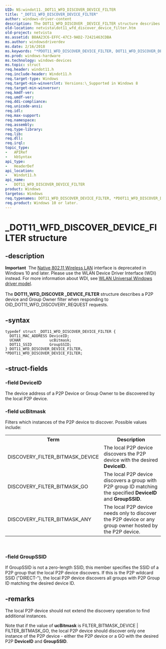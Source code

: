 ```yaml
---
UID: NS:windot11._DOT11_WFD_DISCOVER_DEVICE_FILTER
title: "_DOT11_WFD_DISCOVER_DEVICE_FILTER"
author: windows-driver-content
description: The DOT11_WFD_DISCOVER _DEVICE_FILTER structure describes a P2P device and Group Owner filter when responding to OID_DOT11_WFD_DISCOVERY_REQUEST requests.
old-location: netvista\dot11_wfd_discover_device_filter.htm
old-project: netvista
ms.assetid: B8AA23C6-EFFC-47C3-9AD2-72421463CDBA
ms.author: windowsdriverdev
ms.date: 2/16/2018
ms.keywords: "*PDOT11_WFD_DISCOVER_DEVICE_FILTER, DOT11_WFD_DISCOVER_DEVICE_FILTER, DOT11_WFD_DISCOVER_DEVICE_FILTER structure [Network Drivers Starting with Windows Vista], PDOT11_WFD_DISCOVER_DEVICE_FILTER, PDOT11_WFD_DISCOVER_DEVICE_FILTER structure pointer [Network Drivers Starting with Windows Vista], _DOT11_WFD_DISCOVER_DEVICE_FILTER, netvista.dot11_wfd_discover_device_filter, windot11/DOT11_WFD_DISCOVER_DEVICE_FILTER, windot11/PDOT11_WFD_DISCOVER_DEVICE_FILTER"
ms.prod: windows-hardware
ms.technology: windows-devices
ms.topic: struct
req.header: windot11.h
req.include-header: Windot11.h
req.target-type: Windows
req.target-min-winverclnt: Versions:\_Supported in Windows 8
req.target-min-winversvr: 
req.kmdf-ver: 
req.umdf-ver: 
req.ddi-compliance: 
req.unicode-ansi: 
req.idl: 
req.max-support: 
req.namespace: 
req.assembly: 
req.type-library: 
req.lib: 
req.dll: 
req.irql: 
topic_type:
-	APIRef
-	kbSyntax
api_type:
-	HeaderDef
api_location:
-	Windot11.h
api_name:
-	DOT11_WFD_DISCOVER_DEVICE_FILTER
product: Windows
targetos: Windows
req.typenames: DOT11_WFD_DISCOVER_DEVICE_FILTER, *PDOT11_WFD_DISCOVER_DEVICE_FILTER
req.product: Windows 10 or later.
---
```


# _DOT11_WFD_DISCOVER_DEVICE_FILTER structure


## -description


<div class="alert"><b>Important</b>  The <a href="https://msdn.microsoft.com/library/windows/hardware/ff560689">Native 802.11 Wireless LAN</a> interface is deprecated in Windows 10 and later. Please use the WLAN Device Driver Interface (WDI) instead. For more information about WDI, see <a href="https://msdn.microsoft.com/6EF92E34-7BC9-465E-B05D-2BCB29165A18">WLAN Universal Windows driver model</a>.</div><div> </div>The <b>DOT11_WFD_DISCOVER _DEVICE_FILTER</b> structure describes a P2P device and Group Owner filter when responding to OID_DOT11_WFD_DISCOVERY_REQUEST requests.


## -syntax


````
typedef struct _DOT11_WFD_DISCOVER_DEVICE_FILTER {
  DOT11_MAC_ADDRESS DeviceID;
  UCHAR             ucBitmask;
  DOT11_SSID        GroupSSID;
} DOT11_WFD_DISCOVER_DEVICE_FILTER, *PDOT11_WFD_DISCOVER_DEVICE_FILTER;
````


## -struct-fields




### -field DeviceID

The device address of a P2P Device or Group Owner to be discovered by the local P2P device.


### -field ucBitmask

Filters which instances of the P2P device to discover. Possible values include:



<table>
<tr>
<th>Term</th>
<th>Description</th>
</tr>
<tr>
<td width="40%">
<a id="DISCOVERY_FILTER_BITMASK_DEVICE"></a><a id="discovery_filter_bitmask_device"></a>DISCOVERY_FILTER_BITMASK_DEVICE

</td>
<td width="60%">
The local P2P device discovers the P2P device with the desired <b>DeviceID</b>.

</td>
</tr>
<tr>
<td width="40%">
<a id="_DISCOVERY_FILTER_BITMASK_GO"></a><a id="_discovery_filter_bitmask_go"></a> DISCOVERY_FILTER_BITMASK_GO

</td>
<td width="60%">
The local P2P device discovers a group with P2P group ID matching the specified <b>DeviceID</b> and <b>GroupSSID</b>.

</td>
</tr>
<tr>
<td width="40%">
<a id="DISCOVERY_FILTER_BITMASK_ANY"></a><a id="discovery_filter_bitmask_any"></a>DISCOVERY_FILTER_BITMASK_ANY

</td>
<td width="60%">
 The local P2P device needs only to discover the P2P device or any group owner hosted by the P2P device.

</td>
</tr>
</table>
 


### -field GroupSSID

If GroupSSID is not a zero-length SSID, this member specifies the SSID of a P2P group that the local P2P device discovers. If this is the P2P wildcard SSID ("DIRECT-"), the local P2P device discovers all groups with P2P Group ID matching the desired device ID.


## -remarks



The local P2P device should not extend the discovery operation to find additional instances.

Note that if the value of <b>ucBitmask</b> is FILTER_BITMASK_DEVICE | FILTER_BITMASK_GO, the local P2P device should discover only one instance of the P2P device - either the P2P device or a GO with the desired P2P <b>DeviceID</b> and <b>GroupSSID</b>.



